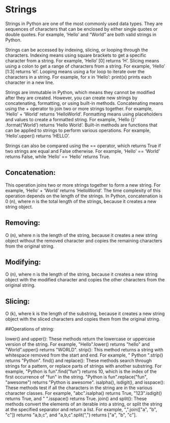 # Strings
Strings in Python are one of the most commonly used data types. They are sequences of characters that can be enclosed by either single quotes or double quotes. For example, ‘Hello’ and “World” are both valid strings in Python.

Strings can be accessed by indexing, slicing, or looping through the characters. Indexing means using square brackets to get a specific character from a string. For example, ‘Hello’ [0] returns ‘H’. Slicing means using a colon to get a range of characters from a string. For example, ‘Hello’ [1:3] returns ‘el’. Looping means using a for loop to iterate over the characters in a string. For example, for x in ‘Hello’: print(x) prints each character in a new line.

Strings are immutable in Python, which means they cannot be modified after they are created. However, you can create new strings by concatenating, formatting, or using built-in methods. Concatenating means using the + operator to join two or more strings together. For example, ‘Hello’ + ‘World’ returns ‘HelloWorld’. Formatting means using placeholders and values to create a formatted string. For example, ‘Hello {}’ .format(‘World’) returns ‘Hello World’. Built-in methods are functions that can be applied to strings to perform various operations. For example, ‘Hello’.upper() returns ‘HELLO’.

Strings can also be compared using the == operator, which returns True if two strings are equal and False otherwise. For example, ‘Hello’ == ‘World’ returns False, while ‘Hello’ == ‘Hello’ returns True.

## Concatenation:
This operation joins two or more strings together to form a new string. For example, ‘Hello’ + ‘World’ returns ‘HelloWorld’. The time complexity of this operation depends on the length of the strings. In Python, concatenation is 0 (n), where n is the total length of the strings, because it creates a new string object.
## Removing:
O (n), where n is the length of the string, because it creates a new string object without the removed character and copies the remaining characters from the original string.
## Modifying:
O (n), where n is the length of the string, because it creates a new string object with the modified character and copies the other characters from the original string.
## Slicing:
O (k), where k is the length of the substring, because it creates a new string object with the sliced characters and copies them from the original string.

##Operations of string:

lower() and upper(): These methods return the lowercase or uppercase version of the string. For example, "Hello".lower() returns "hello" and "World".upper() returns "WORLD".
strip(): This method returns a string with whitespace removed from the start and end. For example, "  Python  ".strip() returns "Python".
find() and replace(): These methods search through strings for a pattern, or replace parts of strings with another substring. For example, "Python is fun".find("fun") returns 10, which is the index of the first occurrence of "fun" in the string. "Python is fun".replace("fun", "awesome") returns "Python is awesome".
isalpha(), isdigit(), and isspace(): These methods test if all the characters in the string are in the various character classes. For example, "abc".isalpha() returns True, "123".isdigit() returns True, and "   ".isspace() returns True.
join() and split(): These methods convert the elements of an iterable into a string, or split the string at the specified separator and return a list. For example, ",".join(["a", "b", "c"]) returns "a,b,c", and "a,b,c".split(",") returns ["a", "b", "c"].


